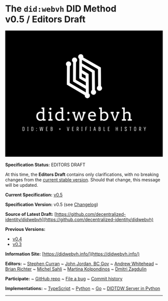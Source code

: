 The `did:webvh` DID Method<br>v0.5 / Editors Draft
==================

![did:webvh Logo](https://raw.githubusercontent.com/decentralized-identity/didwebvh/refs/heads/main/didwebvh.jpg)

**Specification Status:** EDITORS DRAFT

At this time, the **Editors Draft** contains only clarifications, with no breaking
changes from the [current stable version](../). Should that change, this message
will be updated.

**Current Specification:** [v0.5](../)

**Specification Version:** v0.5 (see [Changelog](#didwebvh-version-changelog))

**Source of Latest Draft:**
  [https://github.com/decentralized-identity/didwebvh](https://github.com/decentralized-identity/didwebvh)

**Previous Versions:**
- [v0.4](../v0.4)
- [v0.3](../v0.3)

**Information Site:**
  [https://didwebvh.info/](https://didwebvh.info/)

**Editors:**
~ [Stephen Curran](https://github.com/swcurran)
~ [John Jordan, BC Gov](https://github.com/jljordan42)
~ [Andrew Whitehead](https://github.com/andrewwhitehead)
~ [Brian Richter](https://github.com/brianorwhatever)
~ [Michel Sahli](https://github.com/bj-ms)
~ [Martina Kolpondinos](https://github.com/martipos)
~ [Dmitri Zagdulin](https://github.com/dmitrizagidulin)

**Participate:**
~ [GitHub repo](https://github.com/decentralized-identity/didwebvh)
~ [File a bug](https://github.com/decentralized-identity/didwebvh/issues)
~ [Commit history](https://github.com/decentralized-identity/didwebvh/commits/main)

**Implementations:**
~ [TypeScript]
~ [Python]
~ [Go]
~ [DIDTDW Server in Python]

[TypeScript]: https://github.com/decentralized-identity/trustdidweb-ts
[Python]: https://github.com/decentralized-identity/trustdidweb-py
[Go]: https://github.com/nuts-foundation/trustdidweb-go
[DIDTDW Server in Python]: https://github.com/decentralized-identity/trustdidweb-server-py

------------------------------------
